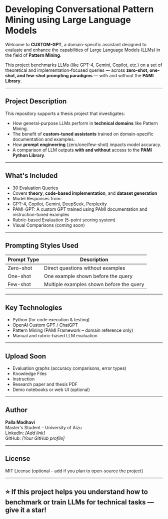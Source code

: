 # Developing Conversational Pattern Mining using Large Language Models

Welcome to **CUSTOM-GPT**, a domain-specific assistant designed to evaluate and enhance the capabilities of Large Language Models (LLMs) in the field of **Pattern Mining**.

This project benchmarks LLMs (like GPT-4, Gemini, Copilot, etc.) on a set of theoretical and implementation-focused queries — across **zero-shot, one-shot, and few-shot prompting paradigms** — with and without the **PAMI Library**.

---

##  Project Description

This repository supports a thesis project that investigates:

- How general-purpose LLMs perform in **technical domains** like Pattern Mining.
- The benefit of **custom-tuned assistants** trained on domain-specific documentation and examples.
- How **prompt engineering** (zero/one/few-shot) impacts model accuracy.
- A comparison of LLM outputs **with and without** access to the **PAMI Python Library**.

---

##  What's Included

-  30 Evaluation Queries  
  - Covers **theory**, **code-based implementation**, and **dataset generation**
-  Model Responses from:
  - GPT-4, Copilot, Gemini, DeepSeek, Perplexity
-  PAMI-GPT: A custom GPT trained using PAMI documentation and instruction-tuned examples
-  Rubric-based Evaluation (5-point scoring system)
-  Visual Comparisons (coming soon)

---

## Prompting Styles Used

| Prompt Type | Description                             |
|-------------|-----------------------------------------|
| Zero-shot   | Direct questions without examples       |
| One-shot    | One example shown before the query      |
| Few-shot    | Multiple examples shown before the query|

---

## Key Technologies

- Python (for code execution & testing)
- OpenAI Custom GPT / ChatGPT
- Pattern Mining (PAMI Framework – domain reference only)
- Manual and rubric-based LLM evaluation

---

##  Upload Soon

-  Evaluation graphs (accuracy comparisons, error types)
-  Knowledge Files
-  Instruction
-  Research paper and thesis PDF
-  Demo notebooks or web UI (optional)

---

##  Author

 **Palla Madhavi**  
Master's Student – University of Aizu  
LinkedIn: *[Add link]*  
GitHub: *[Your GitHub profile]*

---

##  License

MIT License (optional – add if you plan to open-source the project)

---

## ⭐️ If this project helps you understand how to benchmark or train LLMs for technical tasks — give it a star!

